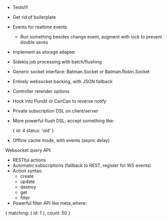 - Tests!!!
- Get rid of boilerplate
- Events for realtime events
    - Run something besides change event, augment with lock to prevent double saves
- Implement as storage adapter
- Sidekiq job processing with batch/flushing
- Generic socket interface: Batman.Socket or Batman.Robin.Socket
- Entirely websocket backing, with JSON fallback
- Controller rerender options
- Hook into Pundit or CanCan to reverse notify
- Private subscription DSL on client/server
- More powerful flush DSL: accept something like:

    {
      id: 4
      status: 'old'
    }

- Offline cache mode, with events (async delay)

Websocket query API:
- RESTful actions
- Automatic subscriptions (fallback to REST, register for WS events)
- Action syntax:
  - create
  - update
  - destroy
  - get
  - filter
- Powerful filter API like meta_where:

{
  matching: {
    id: 1
  },
  count: 50
}

